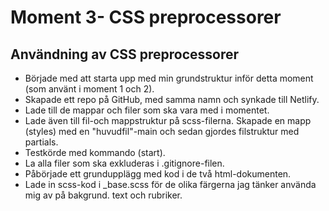 # Moment 3- CSS preprocessorer
## Användning av CSS preprocessorer

- Började med att starta upp med min grundstruktur inför detta moment (som använt i moment 1 och 2).
- Skapade ett repo på GitHub, med samma namn och synkade till Netlify. 
- Lade till de mappar och filer som ska vara med i momentet. 
- Lade även till fil-och mappstruktur på scss-filerna. Skapade en mapp (styles) med en "huvudfil"-main och sedan gjordes filstruktur med partials. 
- Testkörde med kommando (start).
- La alla filer som ska exkluderas i .gitignore-filen. 
- Påbörjade ett grundupplägg med kod i de två html-dokumenten.
- Lade in scss-kod i _base.scss för de olika färgerna jag tänker använda mig av på bakgrund. text och rubriker. 
